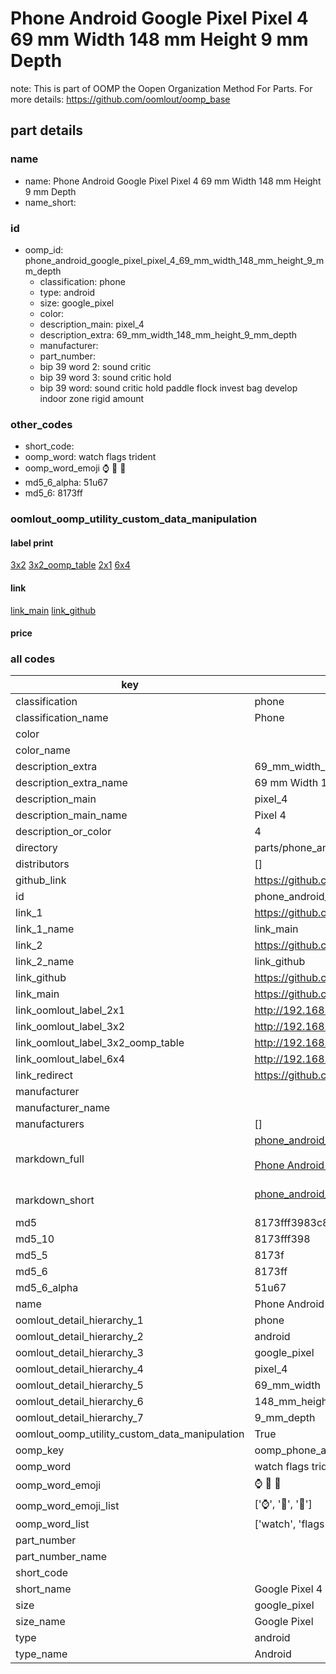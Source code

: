 # Phone Android Google Pixel Pixel 4 69 mm Width 148 mm Height 9 mm Depth  

note: This is part of OOMP the Oopen Organization Method For Parts. For more details: https://github.com/oomlout/oomp_base

##  part details
  







### name
* name: Phone Android Google Pixel Pixel 4 69 mm Width 148 mm Height 9 mm Depth
* name_short: 
### id
* oomp_id: phone_android_google_pixel_pixel_4_69_mm_width_148_mm_height_9_mm_depth
  * classification: phone
  * type: android
  * size: google_pixel
  * color: 
  * description_main: pixel_4
  * description_extra: 69_mm_width_148_mm_height_9_mm_depth
  * manufacturer: 
  * part_number: 
  * bip 39 word 2: sound critic
  * bip 39 word 3: sound critic hold
  * bip 39 word: sound critic hold paddle flock invest bag develop indoor zone rigid amount

### other_codes
* short_code: 
* oomp_word: watch flags trident
* oomp_word_emoji :watch: :flags: :trident:
* md5_6_alpha: 51u67
* md5_6: 8173ff






### oomlout_oomp_utility_custom_data_manipulation
#### label print
[3x2](http://192.168.1.245:1112/?label=oomp%2051u67)
[3x2_oomp_table](http://192.168.1.108:1112/?label=oomp%2051u67)
[2x1](http://192.168.1.242:1112/?label=oomp%2051u67)
[6x4](http://192.168.1.55:1112/?label=oomp%2051u67)    

#### link

[link_main](https://github.com/oomlout/oomlout_oomp_version_1_messy/tree/main/parts/phone_android_google_pixel_pixel_4_69_mm_width_148_mm_height_9_mm_depth) [link_github](https://github.com/oomlout/oomlout_oomp_version_1_messy/tree/main/parts/phone_android_google_pixel_pixel_4_69_mm_width_148_mm_height_9_mm_depth)                             

#### price







### all codes 
| key | value |  
| --- | --- |  
| classification | phone |  
| classification_name | Phone |  
| color |  |  
| color_name |  |  
| description_extra | 69_mm_width_148_mm_height_9_mm_depth |  
| description_extra_name | 69 mm Width 148 mm Height 9 mm Depth |  
| description_main | pixel_4 |  
| description_main_name | Pixel 4 |  
| description_or_color | 4 |  
| directory | parts/phone_android_google_pixel_pixel_4_69_mm_width_148_mm_height_9_mm_depth |  
| distributors | [] |  
| github_link | https://github.com/oomlout/oomlout_oomp_part_src/tree/main/parts/phone_android_google_pixel_pixel_4_69_mm_width_148_mm_height_9_mm_depth |  
| id | phone_android_google_pixel_pixel_4_69_mm_width_148_mm_height_9_mm_depth |  
| link_1 | https://github.com/oomlout/oomlout_oomp_version_1_messy/tree/main/parts/phone_android_google_pixel_pixel_4_69_mm_width_148_mm_height_9_mm_depth |  
| link_1_name | link_main |  
| link_2 | https://github.com/oomlout/oomlout_oomp_version_1_messy/tree/main/parts/phone_android_google_pixel_pixel_4_69_mm_width_148_mm_height_9_mm_depth |  
| link_2_name | link_github |  
| link_github | https://github.com/oomlout/oomlout_oomp_version_1_messy/tree/main/parts/phone_android_google_pixel_pixel_4_69_mm_width_148_mm_height_9_mm_depth |  
| link_main | https://github.com/oomlout/oomlout_oomp_version_1_messy/tree/main/parts/phone_android_google_pixel_pixel_4_69_mm_width_148_mm_height_9_mm_depth |  
| link_oomlout_label_2x1 | http://192.168.1.242:1112/?label=oomp%2051u67 |  
| link_oomlout_label_3x2 | http://192.168.1.245:1112/?label=oomp%2051u67 |  
| link_oomlout_label_3x2_oomp_table | http://192.168.1.108:1112/?label=oomp%2051u67 |  
| link_oomlout_label_6x4 | http://192.168.1.55:1112/?label=oomp%2051u67 |  
| link_redirect | https://github.com/oomlout/oomlout_oomp_version_1_messy/tree/main/parts/phone_android_google_pixel_pixel_4_69_mm_width_148_mm_height_9_mm_depth |  
| manufacturer |  |  
| manufacturer_name |  |  
| manufacturers | [] |  
| markdown_full | [phone_android_google_pixel_pixel_4_69_mm_width_148_mm_height_9_mm_depth](none)<br>[](none)<br>[Phone Android Google Pixel Pixel 4 69 Mm Width 148 Mm Height 9 Mm Depth](none)<br><br> |  
| markdown_short | [phone_android_google_pixel_pixel_4_69_mm_width_148_mm_height_9_mm_depth](none)<br><br> |  
| md5 | 8173fff3983c8231d7aca9ecd90cf67e |  
| md5_10 | 8173fff398 |  
| md5_5 | 8173f |  
| md5_6 | 8173ff |  
| md5_6_alpha | 51u67 |  
| name | Phone Android Google Pixel Pixel 4 69 mm Width 148 mm Height 9 mm Depth |  
| oomlout_detail_hierarchy_1 | phone |  
| oomlout_detail_hierarchy_2 | android |  
| oomlout_detail_hierarchy_3 | google_pixel |  
| oomlout_detail_hierarchy_4 | pixel_4 |  
| oomlout_detail_hierarchy_5 | 69_mm_width |  
| oomlout_detail_hierarchy_6 | 148_mm_height |  
| oomlout_detail_hierarchy_7 | 9_mm_depth |  
| oomlout_oomp_utility_custom_data_manipulation | True |  
| oomp_key | oomp_phone_android_google_pixel_pixel_4_69_mm_width_148_mm_height_9_mm_depth |  
| oomp_word | watch flags trident |  
| oomp_word_emoji | :watch: :flags: :trident: |  
| oomp_word_emoji_list | [':watch:', ':flags:', ':trident:'] |  
| oomp_word_list | ['watch', 'flags', 'trident'] |  
| part_number |  |  
| part_number_name |  |  
| short_code |  |  
| short_name | Google Pixel 4 |  
| size | google_pixel |  
| size_name | Google Pixel |  
| type | android |  
| type_name | Android |  

